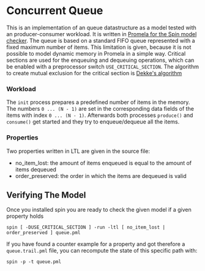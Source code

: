 # Concurrent Queue

This is an implementation of an queue datastructure as a model tested with an producer-consumer workload. It is written in [Promela for the Spin model checker](http://spinroot.com/spin/Man/promela.html). The queue is based on a standard FIFO queue represented with a fixed maximum number of items. This limitation is given, because it is not possible to model dynamic memory in Promela in a simple way. Critical sections are used for the enqueuing and dequeuing operations, which can be enabled with a preprocessor switch `USE_CRITICAL_SECTION`. The algorithm to create mutual exclusion for the critical section is [Dekke's algorithm](https://en.wikipedia.org/wiki/Dekker%27s_algorithm)

### Workload
The `init` process prepares a predefined number of items in the memory. The numbers `0 ... (N - 1)` are set in the corresponding data fields of the items with index `0 ... (N - 1)`. Afterwards both processes `produce()` and `consume()` get started and they try to enqueue/dequeue all the items. 

### Properties
Two properties written in LTL are given in the source file:
- no_item_lost: the amount of items enqueued is equal to the amount of items dequeued
- order_preserved: the order in which the items are dequeued is valid 

## Verifying The Model

Once you installed spin you are ready to check the given model if a given property holds
```
spin [ -DUSE_CRITICAL_SECTION ] -run -ltl [ no_item_lost | order_preserved ] queue.pml
```

If you have found a counter example for a property and got therefore a `queue.trail.pml` file, you can recompute the state of this specific path with:
```
spin -p -t queue.pml
```
